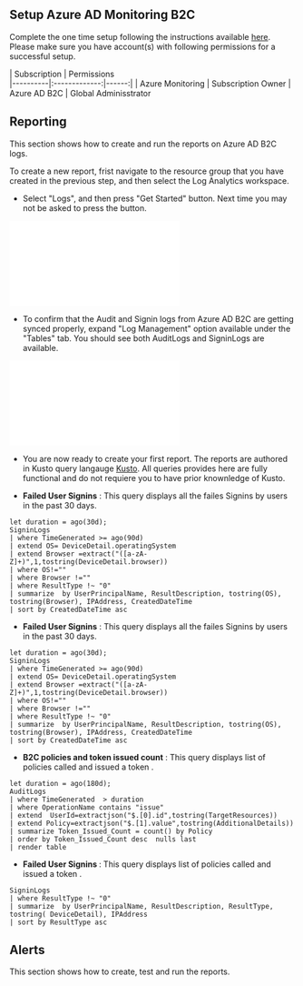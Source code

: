 ## Setup Azure AD Monitoring B2C 
Complete the one time setup following the instructions available [here](https://docs.microsoft.com/en-us/azure/active-directory-b2c/azure-monitor). Please make sure you have account(s) with following permissions for a successful setup. 


| Subscription   |      Permissions     
|----------|:-------------:|------:|
| Azure Monitoring | Subscription Owner 
| Azure AD B2C | Global Adminisstrator
 
 
## Reporting
This section shows how to create and run the reports on Azure AD B2C logs. 

To create a new report, frist navigate to the resource group that you have created in the previous step, and then select the Log Analytics workspace.

* Select "Logs", and then press "Get Started" button. Next time you may not be asked to press the button.

![Logs](/Users/razi/Desktop/azb2c/Azure-Monitor-B2C-Configuration.md)

* To confirm that the Audit and Signin logs from Azure AD B2C are getting synced properly, expand "Log Management" option available under the "Tables" tab. You should see both AuditLogs and SigninLogs are available.

![Logs](/Users/razi/Desktop/azb2c/Azure-Monitor-B2C-Configuration.md)

* You are now ready to create your first report. The reports are authored in Kusto query langauge [Kusto](). All queries provides here are fully functional and do not requiere you to have prior knownledge of Kusto. 



* <b> Failed User Signins</b> : This query displays all the failes Signins by users in the past 30 days.

```
let duration = ago(30d);
SigninLogs
| where TimeGenerated >= ago(90d)
| extend OS= DeviceDetail.operatingSystem
| extend Browser =extract("([a-zA-Z]+)",1,tostring(DeviceDetail.browser))
| where OS!=""
| where Browser !=""
| where ResultType !~ "0" 
| summarize  by UserPrincipalName, ResultDescription, tostring(OS), tostring(Browser), IPAddress, CreatedDateTime
| sort by CreatedDateTime asc  
```

* <b> Failed User Signins</b> : This query displays all the failes Signins by users in the past 30 days.

```
let duration = ago(30d);
SigninLogs
| where TimeGenerated >= ago(90d)
| extend OS= DeviceDetail.operatingSystem
| extend Browser =extract("([a-zA-Z]+)",1,tostring(DeviceDetail.browser))
| where OS!=""
| where Browser !=""
| where ResultType !~ "0" 
| summarize  by UserPrincipalName, ResultDescription, tostring(OS), tostring(Browser), IPAddress, CreatedDateTime
| sort by CreatedDateTime asc  
```

* <b> B2C policies and token issued count</b> : This query displays list of policies called and issued a token .

```
let duration = ago(180d);
AuditLogs 
| where TimeGenerated  > duration
| where OperationName contains "issue"
| extend  UserId=extractjson("$.[0].id",tostring(TargetResources))
| extend Policy=extractjson("$.[1].value",tostring(AdditionalDetails))
| summarize Token_Issued_Count = count() by Policy
| order by Token_Issued_Count desc  nulls last 
| render table             
```

* <b> Failed User Signins </b> : This query displays list of policies called and issued a token .

```
SigninLogs
| where ResultType !~ "0" 
| summarize  by UserPrincipalName, ResultDescription, ResultType, tostring( DeviceDetail), IPAddress
| sort by ResultType asc         
```

## Alerts
This section shows how to create, test and run the reports. 


